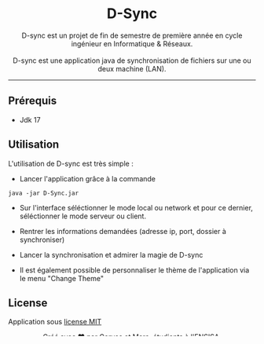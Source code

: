 <h1 align="center">
	D-Sync
</h1>

<p align ="center">
    D-sync est un projet de fin de semestre de première année en cycle ingénieur en Informatique & Réseaux.<br></br>
    D-sync est une application java de synchronisation de fichiers sur une ou deux machine (LAN).
</p>

<hr />

## Prérequis

- Jdk 17

## Utilisation

L'utilisation de D-sync est très simple :
- Lancer l'application grâce à la commande 
```
java -jar D-Sync.jar
```

- Sur l'interface séléctionner le mode local ou network et pour ce dernier, séléctionner le mode serveur ou client.

- Rentrer les informations demandées (adresse ip, port, dossier à synchroniser)

- Lancer la synchronisation et admirer la magie de D-sync

- Il est également possible de personnaliser le thème de l'application via le menu "Change Theme"

## License

Application sous [license MIT](./LICENSE.md)

<footer>
<p align="center">
Créé avec ❤️ par Geryes et Marc, étudiants à l'<a href="https://www.ensisa.uha.fr">ENSISA</a>.
</p>
</footer>